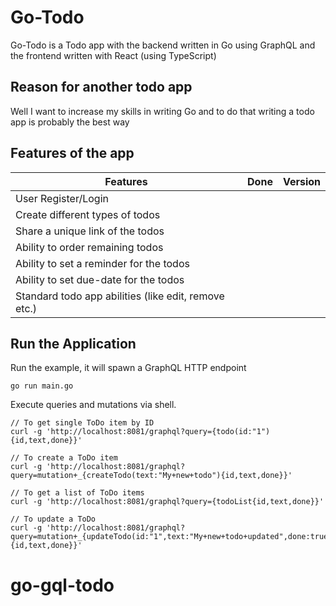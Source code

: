 # Go-Todo

Go-Todo is a Todo app with the backend written in Go using GraphQL and the frontend written with React (using TypeScript)

## Reason for another todo app

Well I want to increase my skills in writing Go and to do that writing a todo app is probably the best way

## Features of the app

| Features                                             | Done | Version |
| ---------------------------------------------------- | ---- | ------- |
| User Register/Login                                  |      |         |
| Create different types of todos                      |      |         |
| Share a unique link of the todos                     |      |         |
| Ability to order remaining todos                     |      |         |
| Ability to set a reminder for the todos              |      |         |
| Ability to set due-date for the todos                |      |         |
| Standard todo app abilities (like edit, remove etc.) |      |         |


## Run the Application

Run the example, it will spawn a GraphQL HTTP endpoint

```
go run main.go
```

Execute queries and mutations via shell.

```
// To get single ToDo item by ID
curl -g 'http://localhost:8081/graphql?query={todo(id:"1"){id,text,done}}'

// To create a ToDo item
curl -g 'http://localhost:8081/graphql?query=mutation+_{createTodo(text:"My+new+todo"){id,text,done}}'

// To get a list of ToDo items
curl -g 'http://localhost:8081/graphql?query={todoList{id,text,done}}'

// To update a ToDo
curl -g 'http://localhost:8081/graphql?query=mutation+_{updateTodo(id:"1",text:"My+new+todo+updated",done:true){id,text,done}}'
```

# go-gql-todo
